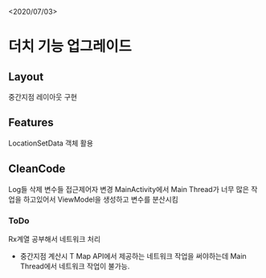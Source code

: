 <2020/07/03>
# 더치 기능 업그레이드
## Layout
중간지점 레이아웃 구현
## Features
LocationSetData 객체 활용

## CleanCode
Log들 삭제
변수들 접근제어자 변경
MainActivity에서 Main Thread가 너무 많은 작업을 하고있어서 ViewModel을 생성하고 변수를 분산시킴

### ToDo
Rx계열 공부해서 네트워크 처리
- 중간지점 계산시 T Map API에서 제공하는 네트워크 작업을 써야하는데 Main Thread에서 네트워크 작업이 불가능.
